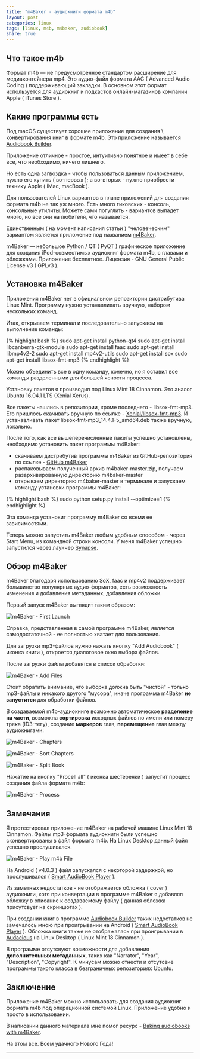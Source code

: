 ```yaml
---
title: "m4Baker - аудиокниги формата m4b"
layout: post
categories: linux
tags: [linux, m4b, m4baker, audiobook]
share: true
---
```


## Что такое m4b

Формат m4b — не предусмотренное стандартом расширение для медиаконтейнера mp4. Это аудио-файл формата AAC ( Advanced Audio Coding ) поддерживающий закладки. В основном этот формат используется для аудиокниг и подкастов онлайн-магазинов компании Apple ( iTunes Store ).

## Какие программы есть

Под macOS существует хорошее приложение для создания \ конвертирования книг в формате m4b. Это приложение называется [Audiobook Builder][1].

Приложение отличное - простое, интуитивно понятное и имеет в себе все, что необходимо, ничего лишнего.

Но есть одна загвоздка - чтобы пользоваться данным приложением, нужно его купить ( во-первых ); а во-вторых - нужно приобрести технику Apple ( iMac, macBook ).

Для пользователей Linux вариантов в плане приложений для создания формата m4b не так уж много. Есть много гиковских - консоль, консольные утилиты. Можете сами погуглить - вариантов выпадет много, но все они на любителя, что называется.

Единственным ( на момент написания статьи ) "человеческим" вариантом является приложение под названием [m4Baker][2].

m4Baker — небольшое Python / QT ( PyQT ) графическое приложение для создания iPod-совместимых аудиокниг формата m4b, с главами и обложками. Приложение бесплатное. Лицензия - GNU General Public License v3 ( GPLv3 ).

## Установка m4Baker

Приложения m4Baker нет в официальном репозитории дистрибутива Linux Mint. Программу нужно устанавливать вручную, набором нескольких команд.

Итак, открываем терминал и последовательно запускаем на выполнение команды:

{% highlight bash %}
    sudo apt-get install python-qt4
    sudo apt-get install libcanberra-gtk-module
    sudo apt-get install faac
    sudo apt-get install libmp4v2-2
    sudo apt-get install mp4v2-utils
    sudo apt-get install sox
    sudo apt-get install libsox-fmt-mp3
{% endhighlight %}

Можно объединить все в одну команду, конечно, но я оставил все команды разделенными для большей ясности процесса.

Установку пакетов я производил под Linux Mint 18 Cinnamon. Это аналог Ubuntu 16.04.1 LTS (Xenial Xerus).

Все пакеты нашлись в репозитории, кроме последнего - libsox-fmt-mp3. Его пришлось скачивать вручную по ссылке - [Xenial/libsox-fmt-mp3][3]. И устанавливать пакет libsox-fmt-mp3_14.4.1-5_amd64.deb также вручную, локально.

После того, как все вышеперечисленные пакеты успешно установлены, необходимо установить пакет программы m4Baker:

* скачиваем дистрибутив программы m4Baker из GitHub-репозитория по ссылке - [GitHub m4Baker][4]
* распаковываем полученный архив m4baker-master.zip, получаем разархивированную директорию m4baker-master
* открываем директорию m4baker-master в терминале и запускаем команду установки программы m4Baker:

{% highlight bash %}
    sudo python setup.py install --optimize=1
{% endhighlight %}

Эта команда установит программу m4Baker со всеми ее зависимостями.

Теперь можно запустить m4Baker любым удобным способом - через Start Menu, из командной строки консоли. У меня m4Baker успешно запустился через лаунчер [Synapse][5].

## Обзор m4Baker

m4Baker благодаря использованию SoX, faac и mp4v2 поддерживает большинство популярных аудио-форматов, есть возможность изменения и добавления метаданных, добавления обложки.

Первый запуск m4Baker выглядит таким образом:

![m4Baker - First Launch]({{site.url}}/images/uploads/2016/12/m4baker_about.png "m4Baker - First Launch")

Справка, представленная в самой программе m4Baker, является самодостаточной - ее полностью хватает для пользования.

Для загрузки mp3-файлов нужно нажать кнопку "Add Audiobook" ( иконка книги ), откроется диалоговое окно выбора файлов.

После загрузки файлы добавятся в список обработки:

![m4Baker - Add Files]({{site.url}}/images/uploads/2016/12/m4baker_select_mp3_files.png "Add Files")

Стоит обратить внимание, что выборка должна быть "чистой" - только mp3-файлы и никакого другого "мусора", иначе программа m4Baker **не запустится** для обработки файлов.

В создаваемой m4b-аудиокниге возможно автоматическое **разделение на части**, возможна **сортировка** исходных файлов по имени или номеру трека (ID3-тегу), создание **маркеров** глав, **перемещение** глав между аудиокнигами:

![m4Baker - Chapters]({{site.url}}/images/uploads/2016/12/m4baker_chapters.png "m4Baker - Chapters")

![m4Baker - Sort Chapters]({{site.url}}/images/uploads/2016/12/m4baker_sort_chapters.png "m4Baker - Sort Chapters")

![m4Baker - Split Book]({{site.url}}/images/uploads/2016/12/m4baker_split_book.png "m4Baker - Split Book")

Нажатие на кнопку "Procell all" ( иконка шестеренки ) запустит процесс создания файла формата m4b:

![m4Baker - Process]({{site.url}}/images/uploads/2016/12/m4baker_process.png "m4Baker - Process")

## Замечания

Я протестировал приложение m4Baker на рабочей машине Linux Mint 18 Cinnamon. Файлы mp3-формата аудиокниги были успешно сконвертированы в файл формата m4b. На Linux Desktop данный файл успешно прослушивался.

![m4Baker - Play m4b File]({{site.url}}/images/uploads/2016/12/m4baker_audacious-play.png "Play m4b File")

На Android ( v4.0.3 ) файл запускался с некоторой задержкой, но прослушивался ( [Smart AudioBook Player][7] ).

Из заметных недостатков - не отображается обложка ( cover ) аудиокниги, хотя при конвертации в программе m4Baker я добавлял обложку в описание к создаваемому файлу ( данная обложка присутсвует на скриншотах ).

При создании книг в программе [Audiobook Builder][1] таких недостатков не замечалось мною при проигрывании на Android ( [Smart AudioBook Player][7] ). Обложка книги также не отображалась при проигрывании в [Audacious][8] на Linux Desktop ( Linux Mint 18 Cinnamon ).

В программе отсутсвуют возможности для добавления **дополнительных метаданных**, таких как "Narrator", "Year", "Description", "Copyright". К минусам можно отнести и отсутсвие программы такого класса в безграничных репозиториях Ubuntu.

## Заключение

Приложение m4Baker можно использовать для создания аудиокниг формата m4b под операционной системой Linux. Приложение удобно и просто в использовании.

В написании данного материала мне помог ресурс - [Baking audiobooks with m4Baker][6].

На этом все. Всем удачного Нового Года!

***
[1]: http://www.splasm.com/audiobookbuilder/ "Audiobook Builder"
[2]: https://code.google.com/archive/p/m4baker/ "m4Baker"
[3]: http://packages.ubuntu.com/xenial/libsox-fmt-mp3 "libsox-fmt-mp3"
[4]: https://github.com/crabmanX/m4baker "GitHub m4Baker"
[5]: https://launchpad.net/synapse-project "Synapse"
[6]: https://netfactory.dk/2016/08/22/baking-audiobooks-with-m4baker/ "Baking audiobooks with m4Baker"
[7]: https://play.google.com/store/apps/details?id=ak.alizandro.smartaudiobookplayer&hl=en "Smart AudioBook Player"
[8]: http://audacious-media-player.org "Audacious"
